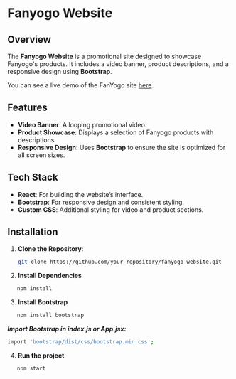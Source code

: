 # Fanyogo Website

## Overview

The **Fanyogo Website** is a promotional site designed to showcase Fanyogo's products. It includes a video banner, product descriptions, and a responsive design using **Bootstrap**.

You can see a live demo of the FanYogo site [here](https://fanyogo1.netlify.app).

## Features

- **Video Banner**: A looping promotional video.
- **Product Showcase**: Displays a selection of Fanyogo products with descriptions.
- **Responsive Design**: Uses **Bootstrap** to ensure the site is optimized for all screen sizes.

## Tech Stack

- **React**: For building the website’s interface.
- **Bootstrap**: For responsive design and consistent styling.
- **Custom CSS**: Additional styling for video and product sections.

## Installation

1. **Clone the Repository**:

   ```bash
   git clone https://github.com/your-repository/fanyogo-website.git

   ```

2. **Install Dependencies**

```bash
   npm install
```

3. **Install Bootstrap**

```bash
   npm install bootstrap
```

**_Import Bootstrap in index.js or App.jsx:_**

```bash
import 'bootstrap/dist/css/bootstrap.min.css';
```

4. **Run the project**

```bash
   npm start
```
